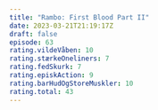 ```yaml
---
title: "Rambo: First Blood Part II"
date: 2023-03-21T21:19:17Z
draft: false
episode: 63
rating.vildeVåben: 10
rating.stærkeOneliners: 7
rating.fedSkurk: 7
rating.episkAction: 9
rating.barHudOgStoreMuskler: 10
rating.total: 43
---
```


